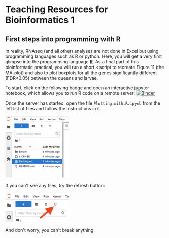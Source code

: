 # Teaching Resources for Bioinformatics 1

## First steps into programming with R
In reality, RNAseq (and all other) analyses are not done in Excel but using programming languages such as R or python. Here, you will get a very first glimpse into the programming language [**R**](https://www.r-project.org/about.html). 
As a final part of this bioinformatic practical, you will run a short `R` script to recreate Figure 11 (the MA-plot) and also to plot boxplots for all the genes significantly different (FDR<0.05) between the queens and larvae.


To start, click on the following badge and open an interactive jupyter notebook, which allows you to run R code on a remote server:
[![Binder](http://mybinder.org/badge.svg)](https://mybinder.org/v2/gh/schraderL/bioinfo1/master?urlpath=lab)
<!-- - Launch in RStudio: [![Binder](http://mybinder.org/badge.svg)](https://mybinder.org/v2/gh/schraderL/bioinfo1/master?urlpath=rstudio) -->


Once the server has started, open the file `Plotting.with.R.ipynb` from the left list of files and follow the instructions in it.

 <img src="./images/folderStructure.png" width="200">

If you can't see any files, try the refresh button: 

<img src="./images/refresh.png" width="200">

And don't worry, you can't break anything.

